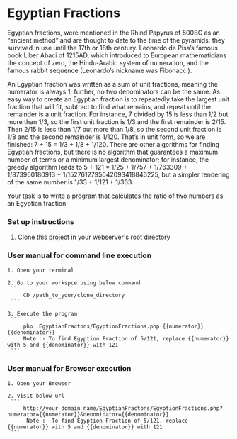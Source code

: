 # Egyptian Fractions

Egyptian fractions, were mentioned in the Rhind Papyrus of 500BC as an “ancient method” and are thought to date to the time of the pyramids; they survived in use until the 17th or 18th century. Leonardo de Pisa’s famous book Liber Abaci of 1215AD, which introduced to European mathematicians the concept of zero, the Hindu-Arabic system of numeration, and the famous rabbit sequence (Leonardo’s nickname was Fibonacci).

An Egyptian fraction was written as a sum of unit fractions, meaning the numerator is always 1; further, no two denominators can be the same. As easy way to create an Egyptian fraction is to repeatedly take the largest unit fraction that will fit, subtract to find what remains, and repeat until the remainder is a unit fraction. For instance, 7 divided by 15 is less than 1/2 but more than 1/3, so the first unit fraction is 1/3 and the first remainder is 2/15. Then 2/15 is less than 1/7 but more than 1/8, so the second unit fraction is 1/8 and the second remainder is 1/120. That’s in unit form, so we are finished: 7 ÷ 15 = 1/3 + 1/8 + 1/120. There are other algorithms for finding Egyptian fractions, but there is no algorithm that guarantees a maximum number of terms or a minimum largest denominator; for instance, the greedy algorithm leads to 5 ÷ 121 = 1/25 + 1/757 + 1/763309 + 1/873960180913 + 1/1527612795642093418846225, but a simpler rendering of the same number is 1/33 + 1/121 + 1/363.

Your task is to write a program that calculates the ratio of two numbers as an Egyptian fraction
 
### Set up instructions
  1. Clone this project in your webserver's root directory
### User manual for command line execution 
	1. Open your terminal

	2. Go to your workspce using below command
	 ``` 
	     CD /path_to_your/clone_directory 
 	 ```

	3. Execute the program
	 ``` 
	     php  EgyptianFractons/EgyptionFractions.php {{numerator}} {{denominator}}
         Note :- To find Egyption Fraction of 5/121, replace {{numerator}} with 5 and {{denominator}} with 121
 	 ```
### User manual for Browser execution 
	1. Open your Browser

	2. Visit below url
	 ``` 
	     http://your_domain_name/EgyptianFractons/EgyptionFractions.php?numerator={{numerator}}&denominator={{denominator}}
          Note :- To find Egyption Fraction of 5/121, replace {{numerator}} with 5 and {{denominator}} with 121
 	 ```

